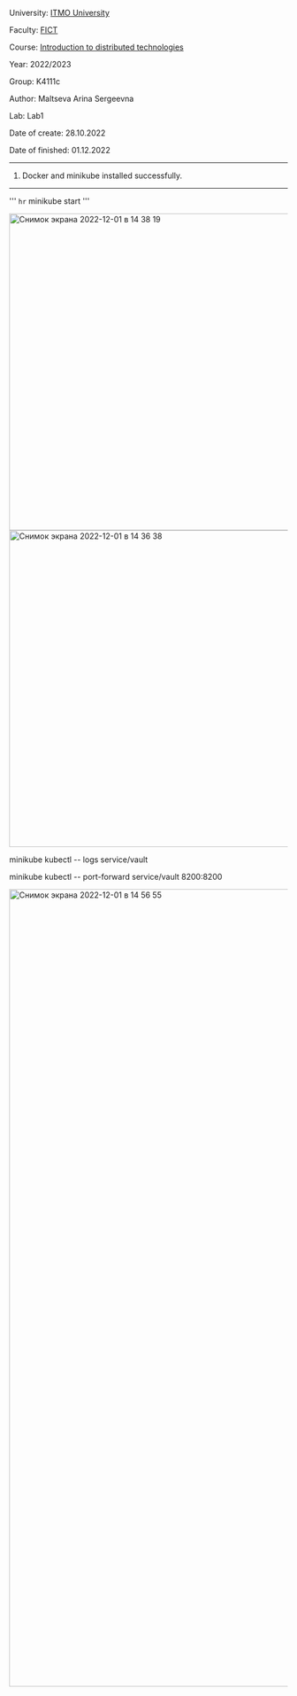 University: [ITMO University](https://itmo.ru/ru/)

Faculty: [FICT](https://fict.itmo.ru)

Course: [Introduction to distributed technologies](https://github.com/itmo-ict-faculty/introduction-to-distributed-technologies)

Year: 2022/2023

Group: K4111c

Author: Maltseva Arina Sergeevna

Lab: Lab1

Date of create: 28.10.2022

Date of finished: 01.12.2022

---

1. Docker and minikube installed successfully.
 ---
'''
`hr`
minikube start
'''
 
 
<img width="572" alt="Снимок экрана 2022-12-01 в 14 38 19" src="https://user-images.githubusercontent.com/79594454/205071748-3d753691-4a2b-4b03-8592-da8131a47393.png">


<img width="572" alt="Снимок экрана 2022-12-01 в 14 36 38" src="https://user-images.githubusercontent.com/79594454/205071770-e4a45e90-3981-4a8b-adb7-92e5ff3079d2.png">

minikube kubectl -- logs service/vault

minikube kubectl -- port-forward service/vault 8200:8200

<img width="1440" alt="Снимок экрана 2022-12-01 в 14 56 55" src="https://user-images.githubusercontent.com/79594454/205072270-696087f0-52f7-4220-8c4f-0ba1e8329361.png">

